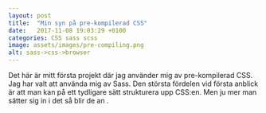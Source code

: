 ```yaml
---
layout: post
title:  "Min syn på pre-kompilerad CSS"
date:   2017-11-08 19:03:29 +0100
categories: CSS sass scss
image: assets/images/pre-compiling.png
alt: sass->css->browser
---
```

Det här är mitt första projekt där jag använder mig av pre-kompilerad CSS. Jag har valt att använda mig av Sass. Den största fördelen vid första anblick är att man kan på ett tydligare sätt strukturera upp CSS:en. Men ju mer man sätter sig in i det så blir de an .